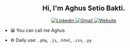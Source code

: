 <!-- Your title -->
<h2 align="center">Hi, I'm Aghus Setio Bakti.</h2>
<div align="center">
<!-- <a href="https://github.com/aghussb">
<img src="https://img.shields.io/badge/-Github-000?style=flat&logo=Github&logoColor=white" alt="Github"/>
</a> -->
<a href="https://www.linkedin.com/in/aghus-setio-bakti-5434111b4/">
<img src="https://img.shields.io/badge/-LinkedIn-blue?style=flat&logo=Linkedin&logoColor=white" alt="Linkedin"/>
</a>
<a href="mailto:aghussb03@gmail.com">
<img src="https://img.shields.io/badge/-Gmail-c14438?style=flat&logo=Gmail&logoColor=white" alt="Gmail"/>
</a>
 <a href="#">
   <img src="https://img.shields.io/badge/-Website-informational?style=flat&logo=curl&logoColor=white" alt="Website"/>
</a>
</div>
<div style="width:100%;">
 <p>
 
- 😀 You can call me Aghus
<!-- - 🏢 I’m currently working on [ITPI Technology](https://itpi.co.id/) -->
- ⚙️ Daily use: `.php`, `.js`, `.html`, `.css`, `.py`
<!-- 🌱 I’m currently learning Angular CLI -->
